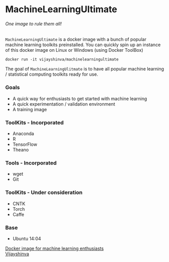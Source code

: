 # MachineLearningUltimate
###### One image to rule them all!
`MachineLearningUltimate` is a docker image with a bunch of popular machine learning toolkits preinstalled. You can quickly spin up an instance of this docker image on Linux or Windows (using Docker ToolBox)

```docker
docker run -it vijayshinva/machinelearningultimate
```

The goal of `MachineLearningUlitmate` is to have all popular machine learning / statistical computing toolkits ready for use. 

### Goals
* A quick way for enthusiasts to get started with machine learning
* A quick experimentation / validation environment
* A training image

### ToolKits - Incorporated
* Anaconda
* R
* TensorFlow
* Theano

### Tools - Incorporated
* wget
* Git

### ToolKits - Under consideration
* CNTK
* Torch
* Caffe

### Base
* Ubuntu 14:04




[Docker image for machine learning enthusiasts](https://vijayshinva.github.io)   
[Vijayshinva](https://vijayshinva.github.io)